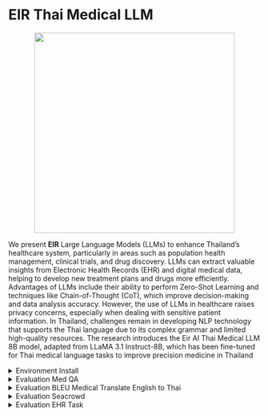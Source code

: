 # EIR Thai Medical LLM 
<p align='center'>
<img src="./resources/..png"  width="400" height="400" center-align="true">
</p>

We present **EIR** Large Language Models (LLMs) to enhance Thailand’s healthcare system, particularly in areas such as population health management, clinical trials, and drug discovery. LLMs can extract valuable insights from Electronic Health Records (EHR) and digital medical data, helping to develop new treatment plans and drugs more efficiently.
Advantages of LLMs include their ability to perform Zero-Shot Learning and techniques like Chain-of-Thought (CoT), which improve decision-making and data analysis accuracy. However, the use of LLMs in healthcare raises privacy concerns, especially when dealing with sensitive patient information. In Thailand, challenges remain in developing NLP technology that supports the Thai language due to its complex grammar and limited high-quality resources. The research introduces the Eir AI Thai Medical LLM 8B model, adapted from LLaMA 3.1 Instruct-8B, which has been fine-tuned for Thai medical language tasks to improve precision medicine in Thailand


<details>
<summary>Environment Install</summary>

```
conda create -n eir python=3.9 -y
conda activate eir
conda install pytorch torchvision torchaudio pytorch-cuda=11.8 -c pytorch -c nvidia -y
pip install
pip install 
```

</details>

<details>
<summary>Evaluation Med QA</summary>

  ```
  CUDA_VISIBLE_DEVICES=0 python src/evaluate.py \
    --model_name {MODEL_PATH} \
    --data_path eval/test.json \
    --output_path {OUTPUT_PATH}
  ```

- Run GPT-4 for evaluation
 
  ```
  python eval/gpt4_evaluate.py --input {INPUT_PATH} --output {OUTPUT_PATH} 
  ```
</details>

<details>
<summary>Evaluation BLEU Medical Translate English to Thai </summary>

  ```
  CUDA_VISIBLE_DEVICES=0 python src/evaluate.py \
    --model_name {MODEL_PATH} \
    --data_path eval/test.json \
    --output_path {OUTPUT_PATH}
  ```

- Run GPT-4 for evaluation
 
  ```
  python eval/gpt4_evaluate.py --input {INPUT_PATH} --output {OUTPUT_PATH} 
  ```
</details>

<details>
<summary>Evaluation Seacrowd </summary>

  ```
  CUDA_VISIBLE_DEVICES=0 python src/evaluate.py \
    --model_name {MODEL_PATH} \
    --data_path eval/test.json \
    --output_path {OUTPUT_PATH}
  ```

- Run GPT-4 for evaluation
 
  ```
  python eval/gpt4_evaluate.py --input {INPUT_PATH} --output {OUTPUT_PATH} 
  ```
</details>

<details>
<summary>Evaluation EHR Task </summary>

  ```
  CUDA_VISIBLE_DEVICES=0 python src/evaluate.py \
    --model_name {MODEL_PATH} \
    --data_path eval/test.json \
    --output_path {OUTPUT_PATH}
  ```

- Run GPT-4 for evaluation
 
  ```
  python eval/gpt4_evaluate.py --input {INPUT_PATH} --output {OUTPUT_PATH} 
  ```
</details>
